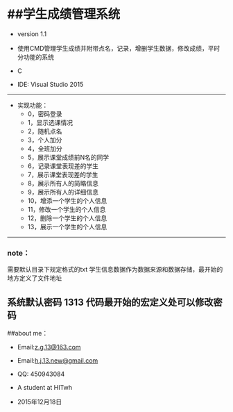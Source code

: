 
##学生成绩管理系统
====================
* version  1.1

* 使用CMD管理学生成绩并附带点名，记录，增删学生数据，修改成绩，平时分功能的系统
* C
* IDE: Visual Studio 2015 
-----------------------
* 实现功能：
    * 0，密码登录
    * 1，显示选课情况
    * 2，随机点名
    * 3，个人加分
    * 4，全班加分
    * 5，展示课堂成绩前N名的同学
    * 6，记录课堂表现差的学生
    * 7，展示课堂表现差的学生
    * 8，展示所有人的简略信息
    * 9，展示所有人的详细信息
    * 10，增添一个学生的个人信息
    * 11，修改一个学生的个人信息
    * 12，删除一个学生的个人信息
    * 13，展示一个学生的个人信息

------------------
### note：
需要默认目录下规定格式的txt 学生信息数据作为数据来源和数据存储，最开始的地方定义了文件地址      

系统默认密码 1313 代码最开始的宏定义处可以修改密码
--------------------
##about me：

* Email:z.g.13@163.com 
* Email:h.j.13.new@gmail.com
* QQ: 450943084   
* A student at HITwh    

* 2015年12月18日